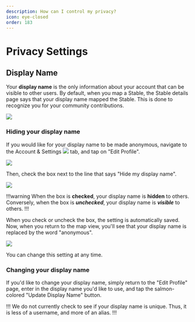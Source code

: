 ```yaml
---
description: How can I control my privacy?
icon: eye-closed
order: 183
---
```


# Privacy Settings

## Display Name

Your **display name** is the only information about your account that can be visible to other users. By default, when you map a Stable, the Stable details page says that your display name mapped the Stable. This is done to recognize you for your community contributions.

![](../static/screenshots/privacy-settings/stable-by-jordanstable.png)

### Hiding your display name

If you would like for your display name to be made anonymous, navigate to the Account & Settings ![](../static/icons/icon-account-settings.png) tab, and tap on "Edit Profile".

![](../static/screenshots/privacy-settings/account-settings-edithighlight.png)

Then, check the box next to the line that says "Hide my display name".

![](../static/screenshots/privacy-settings/privacy-settings-hidden.png)

!!!warning
When the box is **checked**, your display name is **hidden** to others. Conversely, when the box is ***unchecked***, your display name is ***visible*** to others.
!!!

When you check or uncheck the box, the setting is automatically saved. Now, when you return to the map view, you'll see that your display name is replaced by the word "anonymous".

![](../static/screenshots/privacy-settings/stable-by-anonymous.png)

You can change this setting at any time.

### Changing your display name

If you'd like to change your display name, simply return to the "Edit Profile" page, enter in the display name you'd like to use, and tap the salmon-colored "Update Display Name" button.

!!!
We do not currently check to see if your display name is unique. Thus, it is less of a username, and more of an alias.
!!!



